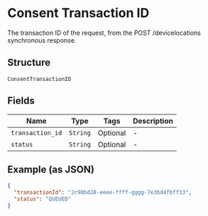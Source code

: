 
# Consent Transaction ID

The transaction ID of the request, from the POST /devicelocations synchronous response.

## Structure

`ConsentTransactionID`

## Fields

| Name | Type | Tags | Description |
|  --- | --- | --- | --- |
| `transaction_id` | `String` | Optional | - |
| `status` | `String` | Optional | - |

## Example (as JSON)

```json
{
  "transactionId": "2c90bd28-eeee-ffff-gggg-7e3bd4fbff33",
  "status": "QUEUED"
}
```

